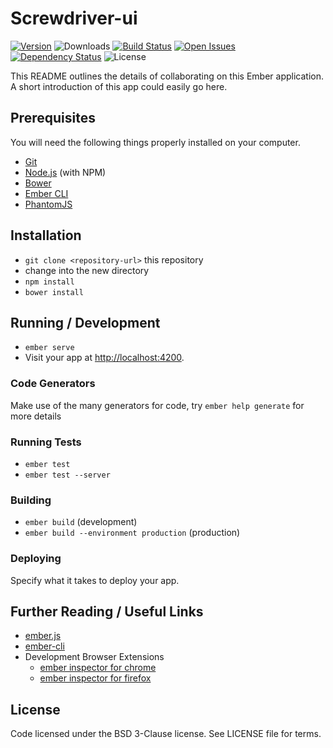 # Screwdriver-ui

[![Version][npm-image]][npm-url] ![Downloads][downloads-image] [![Build Status][wercker-image]][wercker-url] [![Open Issues][issues-image]][issues-url] [![Dependency Status][daviddm-image]][daviddm-url] ![License][license-image]

This README outlines the details of collaborating on this Ember application.
A short introduction of this app could easily go here.

## Prerequisites

You will need the following things properly installed on your computer.

* [Git](http://git-scm.com/)
* [Node.js](http://nodejs.org/) (with NPM)
* [Bower](http://bower.io/)
* [Ember CLI](http://ember-cli.com/)
* [PhantomJS](http://phantomjs.org/)

## Installation

* `git clone <repository-url>` this repository
* change into the new directory
* `npm install`
* `bower install`

## Running / Development

* `ember serve`
* Visit your app at [http://localhost:4200](http://localhost:4200).

### Code Generators

Make use of the many generators for code, try `ember help generate` for more details

### Running Tests

* `ember test`
* `ember test --server`

### Building

* `ember build` (development)
* `ember build --environment production` (production)

### Deploying

Specify what it takes to deploy your app.

## Further Reading / Useful Links

* [ember.js](http://emberjs.com/)
* [ember-cli](http://ember-cli.com/)
* Development Browser Extensions
  * [ember inspector for chrome](https://chrome.google.com/webstore/detail/ember-inspector/bmdblncegkenkacieihfhpjfppoconhi)
  * [ember inspector for firefox](https://addons.mozilla.org/en-US/firefox/addon/ember-inspector/)

## License
Code licensed under the BSD 3-Clause license. See LICENSE file for terms.

[npm-image]: https://img.shields.io/npm/v/screwdriver-ui.svg
[npm-url]: https://npmjs.org/package/screwdriver-ui
[downloads-image]: https://img.shields.io/npm/dt/screwdriver-ui.svg
[license-image]: https://img.shields.io/npm/l/screwdriver-ui.svg
[issues-image]: https://img.shields.io/github/issues/screwdriver-cd/ui.svg
[issues-url]: https://github.com/screwdriver-cd/ui/issues
[wercker-image]: https://app.wercker.com/status/a09ebe6f8fc9b3d011b8b6f048484f4f
[wercker-url]: https://app.wercker.com/project/bykey/a09ebe6f8fc9b3d011b8b6f048484f4f
[daviddm-image]: https://david-dm.org/screwdriver-cd/ui.svg?theme=shields.io
[daviddm-url]: https://david-dm.org/screwdriver-cd/ui
